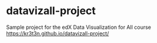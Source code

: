 # datavizall-project
Sample project for the edX Data Visualization for All course
https://kr3t3n.github.io/datavizall-project/
